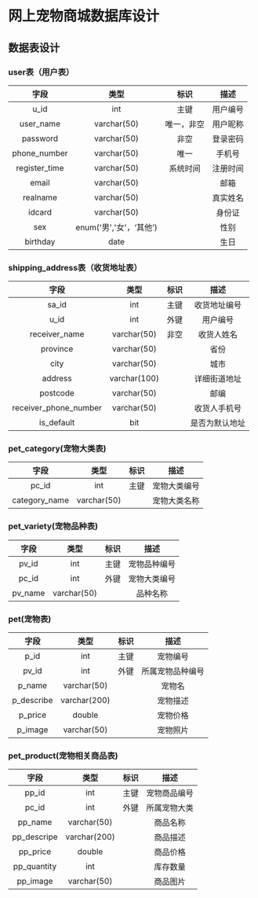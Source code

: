 # 网上宠物商城数据库设计

## 数据表设计

### user表（用户表）

|     字段      |    类型     |    标识    |   描述   |
| :-----------: | :---------: | :--------: | :------: |
|      u_id      |     int     |    主键    | 用户编号 |
|   user_name   | varchar(50) | 唯一，非空 | 用户昵称 |
|   password    | varchar(50) |    非空    | 登录密码 |
| phone_number  |  varchar(50)  |    唯一    |  手机号  |
| register_time | varchar(50) |  系统时间  | 注册时间 |
|  email   |       varchar(50)       |      |   邮箱   |
| realname |       varchar(50)       |      | 真实姓名 |
|  idcard  |       varchar(50)       |      |  身份证  |
|   sex    | enum('男','女'，‘其他’) |      |   性别   |
| birthday | date | | 生日 |

### shipping_address表（收货地址表）

|         字段          |     类型     | 标识 |      描述      |
| :-------------------: | :----------: | :--: | :------------: |
|         sa_id         |     int      | 主键 |  收货地址编号  |
|         u_id          |     int      | 外键 |    用户编号    |
|     receiver_name     | varchar(50)  | 非空 |   收货人姓名   |
|       province        | varchar(50)  |      |      省份      |
|         city          | varchar(50)  |      |      城市      |
|        address        | varchar(100) |      |  详细街道地址  |
|       postcode        | varchar(50)  |      |      邮编      |
| receiver_phone_number | varchar(50)  |      |  收货人手机号  |
|      is_default       |     bit      |      | 是否为默认地址 |

### pet_category(宠物大类表)

|     字段      |    类型     | 标识 |     描述     |
| :-----------: | :---------: | :--: | :----------: |
|     pc_id     |     int     | 主键 | 宠物大类编号 |
| category_name | varchar(50) |      | 宠物大类名称 |

### pet_variety(宠物品种表)

|  字段   |    类型     | 标识 |     描述     |
| :-----: | :---------: | :--: | :----------: |
|  pv_id  |     int     | 主键 | 宠物品种编号 |
|  pc_id  |     int     | 外键 | 宠物大类编号 |
| pv_name | varchar(50) |      |   品种名称   |

### pet(宠物表)

|    字段    |     类型     | 标识 |       描述       |
| :--------: | :----------: | :--: | :--------------: |
|    p_id    |     int      | 主键 |     宠物编号     |
|   pv_id    |     int      | 外键 | 所属宠物品种编号 |
|   p_name   | varchar(50)  |      |      宠物名      |
| p_describe | varchar(200) |      |     宠物描述     |
|  p_price   |    double    |      |     宠物价格     |
|  p_image   | varchar(50)  |      |     宠物照片     |

### pet_product(宠物相关商品表)

|    字段     |     类型     | 标识 |     描述     |
| :---------: | :----------: | :--: | :----------: |
|    pp_id    |     int      | 主键 | 宠物商品编号 |
|    pc_id    |     int      | 外键 | 所属宠物大类 |
|   pp_name   | varchar(50)  |      |   商品名称   |
| pp_descripe | varchar(200) |      |   商品描述   |
|  pp_price   |    double    |      |   商品价格   |
| pp_quantity |     int      |      |   库存数量   |
|  pp_image   | varchar(50)  |      |   商品图片   |

